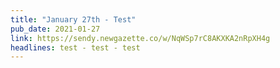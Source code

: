 ```yaml
---
title: "January 27th - Test"
pub_date: 2021-01-27
link: https://sendy.newgazette.co/w/NqWSp7rC8AKXKA2nRpXH4g
headlines: test - test - test
---
```

